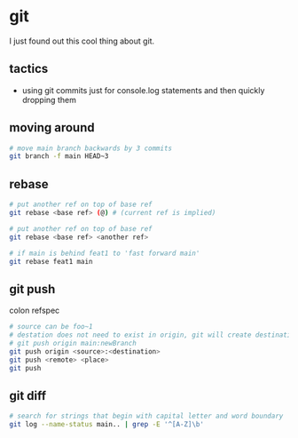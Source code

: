 # git

I just found out this cool thing about git.
## tactics

- using git commits just for console.log statements and then quickly dropping them

## moving around

```bash
# move main branch backwards by 3 commits
git branch -f main HEAD~3
```

## rebase

```bash
# put another ref on top of base ref
git rebase <base ref> (@) # (current ref is implied)
```

```bash
# put another ref on top of base ref
git rebase <base ref> <another ref>
```

```bash
# if main is behind feat1 to 'fast forward main'
git rebase feat1 main
```

## git push

colon refspec

```bash
# source can be foo~1
# destation does not need to exist in origin, git will create destination
# git push origin main:newBranch
git push origin <source>:<destination>
git push <remote> <place>
git push

```

## git diff

```bash
# search for strings that begin with capital letter and word boundary
git log --name-status main.. | grep -E '^[A-Z]\b'
```
